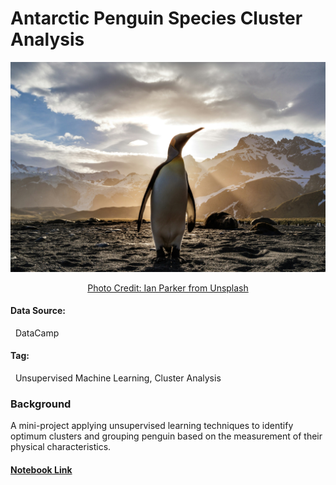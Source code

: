 # Antarctic Penguin Species Cluster Analysis 
<div align="center">
  <img src="ian-parker-unsplash.jpg" alt="Source: Unsplash" width= 750ptx> 
  
  [Photo Credit: Ian Parker from Unsplash](URL "https://unsplash.com/photos/standing-penguin-on-sand-near-snow-covered-mountain-covering-the-sun-from-view-at-daytime-TLcLDigmTKE")
</div>


#### Data Source: 
&nbsp; DataCamp 
#### Tag: 
&nbsp; Unsupervised Machine Learning, Cluster Analysis 
### Background 
A mini-project applying unsupervised learning techniques to identify optimum clusters and grouping penguin based on the measurement of their physical characteristics.  


#### [Notebook Link](https://github.com/mei-pan/Antarctic-Penguin-Species-Cluster-Analysis/blob/c5e61c2c32d436c3c9c586bd0259d832ffbbdc8f/Clutering_antarctic_penguin_species.ipynb)
